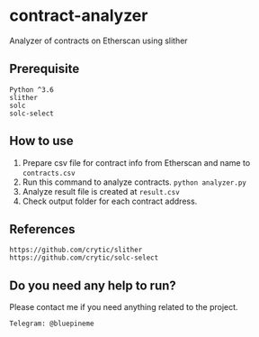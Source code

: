 # contract-analyzer
Analyzer of contracts on Etherscan using slither

## Prerequisite
```
Python ^3.6
slither
solc
solc-select
```

## How to use
1. Prepare csv file for contract info from Etherscan and name to `contracts.csv`
2. Run this command to analyze contracts.
    `python analyzer.py`
3. Analyze result file is created at `result.csv`
4. Check output folder for each contract address.

## References

```
https://github.com/crytic/slither
https://github.com/crytic/solc-select
```
## Do you need any help to run?
Please contact me if you need anything related to the project.
```
Telegram: @bluepineme
```
